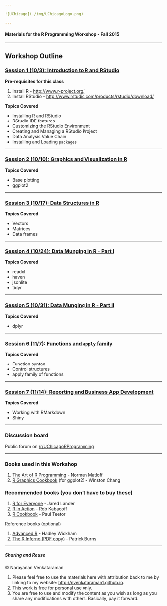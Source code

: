 ```yaml
---

![UChicago](./img/UChicagoLogo.png)

---
```


#### Materials for the R Programming Workshop - Fall 2015

---

## Workshop Outline

### [Session 1 (10/3): Introduction to R and RStudio](./sessions/w1/)

**Pre-requisites for this class**

1. Install R - http://www.r-project.org/
2. Install RStudio - http://www.rstudio.com/products/rstudio/download/

**Topics Covered**

+ Installing R and RStudio
+ RStudio IDE features
+ Customizing the RStudio Environment
+ Creating and Managing a RStudio Project
+ Data Analysis Value Chain
+ Installing and Loading ```packages```

---

### [Session 2 (10/10): Graphics and Visualization in R](./sessions/w2/)

**Topics Covered**

+ Base plotting
+ ggplot2

---

### [Session 3 (10/17): Data Structures in R](./sessions/w3/)

**Topics Covered**

+ Vectors
+ Matrices
+ Data frames

---

### [Session 4 (10/24): Data Munging in R - Part I](./sessions/w4/)

**Topics Covered**

+ readxl
+ haven
+ jsonlite
+ tidyr

--- 

### [Session 5 (10/31): Data Munging in R - Part II](./sessions/w5/)

**Topics Covered**

+ dplyr

---

### [Session 6 (11/7):  Functions and ```apply``` family](./sessions/w6/)

**Topics Covered**

+ Function syntax
+ Control structures
+ apply family of functions

---

### [Session 7 (11/14): Reporting and Business App Development](./sessions/w7/)

**Topics Covered**

+ Working with RMarkdown
+ Shiny

---

### Discussion board

Public forum on [/r/UChicagoRProgramming](https://www.reddit.com/r/uchicagorprogramming)

---

### Books used in this Workshop

1. [The Art of R Programming](http://bit.ly/ArtRProg) - Norman Matloff
2. [R Graphics Cookbook](http://bit.ly/RGraphicsCookbook) (for ggplot2) - Winston Chang

### Recommended books (you don't have to buy these)

1. [R for Everyone](http://amzn.to/1CIUvcY) - Jared Lander
2. [R in Action](http://manning.com/kabacoff2) - Rob Kabacoff
3. [R Cookbook](http://amzn.to/1EDFsmI) - Paul Teetor

Reference books (optional)

1. [Advanced R](http://adv-r.had.co.nz) - Hadley Wickham
2. [The R Inferno (PDF copy)](http://www.burns-stat.com/pages/Tutor/R_inferno.pdf) - Patrick Burns

---

##### Sharing and Reuse

&copy; Narayanan Venkataraman

1. Please feel free to use the materials here with attribution back to me by linking to my website: http://nvenkataraman1.github.io.
2. This work is free for personal use only.
3. You are free to use and modify the content as you wish as long as you share any modifications with others. Basically, pay it forward.

